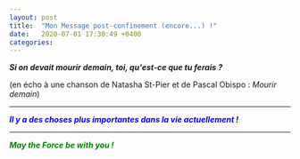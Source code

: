 ```yaml
---
layout: post
title:  "Mon Message post-confinement (encore...) !"
date:   2020-07-01 17:30:49 +0400
categories: 
---
```

<!---

--->



***Si on devait mourir demain, toi, qu'est-ce que tu ferais ?***

(en écho à une chanson de Natasha St-Pier et de Pascal Obispo : *Mourir demain*)  

   

------

<span style="color: blue">***Il y a des choses plus importantes dans la vie actuellement !***</span>


------

<span style="color: green">***May the Force be with you !***</span>